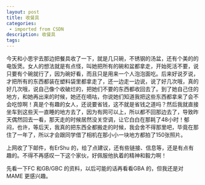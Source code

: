 ```yaml
---
layout: post
title: 收餐具
categories: 
 - imported from CSDN
description: 收餐具
tags: 
---
```


今天和小思宇去那边把餐具收了一下，就是几只碗，不锈钢的汤盆，还有个美的的电饭煲。女人的想法就是有点怪，叫她把所有的碗和盆都拿走，开始死活不要，说只要有个碗就行了，因为碗好看，而且只是用来一个人泡泡面吃。后来好说歹说，才把所有的东西都装在塑料袋里都拿走了，还一边走一边说，说了好几次哦，真的好几次哦，说自己像个收破烂的，把她们不要的东西都收回去了。到了她自己住的地方，和她再出来的时候，她还在嘀咕，你说她们知道我把这些东西都拿来了会不会吃惊啊！真是个有趣的女人，还说要省钱，这不就是省钱之道吗？然后我就直接坐车到这些天一直睡的地方去了，因为有网可以上，所以都不回那边去了，导致昨天偶然回去一看，那天走的时候居然没关空调，让它白白在那耗了48小时！郁闷，也许，等后天，我真的把东西全都搬走的时候，我会舍不得那里吧，毕竟在那住了一年了，所以才会跟同学借了相机在那小小一块地方都拍了150张照片。

上网收了下邮件，有ErShu 的，给了点建议，还有些链接、信息等，还是有点有趣的。不得不再感叹一下这个家伙，好佩服他执着的精神和毅力啊！

先看一下FC 和GB/GBC 的资料，以后可能的话再看看GBA 的，但我还是对MAME 更感兴趣。

